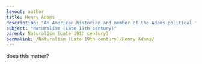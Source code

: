 ```yaml
---
layout: author
title: Henry Adams
description: "An American historian and member of the Adams political family whose writings often include reflections on nature as a backdrop to human history."
subject: "Naturalism (Late 19th century)"
parent: Naturalism (Late 19th century)
permalink: /Naturalism (Late 19th century)/Henry Adams/
---
```


does this matter?
